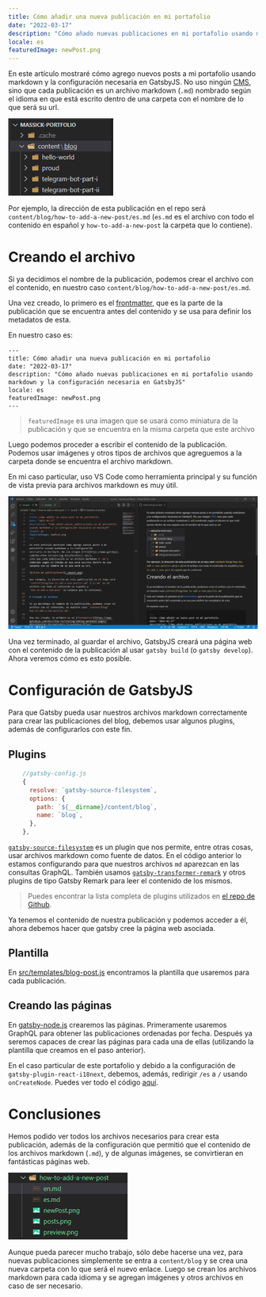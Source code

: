 ```yaml
---
title: Cómo añadir una nueva publicación en mi portafolio
date: "2022-03-17"
description: "Cómo añado nuevas publicaciones en mi portafolio usando markdown y la configuración necesaria en GatsbyJS"
locale: es
featuredImage: newPost.png
---
```


En este artículo mostraré cómo agrego nuevos posts a mi portafolio usando markdown y la configuración
necesaria en GatsbyJS. No uso ningún [CMS](https://www.gatsbyjs.com/docs/how-to/sourcing-data/headless-cms/),
sino que cada publicación es un archivo markdown (`.md`) nombrado según el idioma en que está escrito dentro de una carpeta con el nombre de lo que será su url.

![Lista de publicaciones](./posts.png)

Por ejemplo, la dirección de esta publicación en el repo será `content/blog/how-to-add-a-new-post/es.md` (`es.md` es el archivo con todo el contenido en español y `how-to-add-a-new-post` la carpeta que lo contiene).

# Creando el archivo

Si ya decidimos el nombre de la publicación, podemos crear el archivo con el contenido, en nuestro caso `content/blog/how-to-add-a-new-post/es.md`.

Una vez creado, lo primero es el [frontmatter](https://www.gatsbyjs.com/docs/how-to/routing/adding-markdown-pages/#frontmatter-for-metadata-in-markdown-files),
que es la parte de la publicación que se encuentra antes del contenido y se usa para definir los metadatos de esta.

En nuestro caso es\:

```
---
title: Cómo añadir una nueva publicación en mi portafolio
date: "2022-03-17"
description: "Cómo añado nuevas publicaciones en mi portafolio usando markdown y la configuración necesaria en GatsbyJS"
locale: es
featuredImage: newPost.png
---
```

> `featuredImage` es una imagen que se usará como miniatura de la publicación y que se encuentra en la misma carpeta que este archivo

Luego podemos proceder a escribir el contenido de la publicación. Podemos usar imágenes y otros tipos de archivos que agreguemos a la carpeta donde se encuentra el archivo markdown.

En mi caso particular, uso VS Code como herramienta principal y su función de vista previa para archivos markdown es muy útil.

![Vista previa de la publicación](./preview.png)

Una vez terminado, al guardar el archivo, GatsbyJS creará una página web con el contenido de la publicación al usar `gatsby build` (o `gatsby develop`). Ahora veremos cómo es esto posible.

# Configuración de GatsbyJS

Para que Gatsby pueda usar nuestros archivos markdown correctamente para crear las publicaciones del blog, debemos usar algunos plugins, además de configurarlos con este fin.

## Plugins

```js
    //gatsby-config.js
    {
      resolve: `gatsby-source-filesystem`,
      options: {
        path: `${__dirname}/content/blog`,
        name: `blog`,
      },
    },
```

[`gatsby-source-filesystem`](https://www.gatsbyjs.com/plugins/gatsby-source-filesystem/) es un plugin que nos permite, entre otras cosas, usar archivos markdown como fuente de datos.
En el código anterior lo estamos configurando para que nuestros archivos `md` aparezcan en las consultas GraphQL.
También usamos [`gatsby-transformer-remark`](https://www.gatsbyjs.com/plugins/gatsby-transformer-remark/) y otros plugins de tipo Gatsby Remark para leer el contenido de los mismos.

> Puedes encontrar la lista completa de plugins utilizados en [el repo de Github](https://github.com/M4ss1ck/massick-portfolio).

Ya tenemos el contenido de nuestra publicación y podemos acceder a él, ahora debemos hacer que gatsby cree la página web asociada.

## Plantilla

En [src/templates/blog-post.js](https://github.com/M4ss1ck/massick-portfolio/blob/master/src/templates/blog-post.js) encontramos la plantilla que usaremos para cada publicación.

## Creando las páginas

En [gatsby-node.js](https://github.com/M4ss1ck/massick-portfolio/blob/master/gatsby-node.js) crearemos las páginas.
Primeramente usaremos GraphQL para obtener las publicaciones ordenadas por fecha.
Después ya seremos capaces de crear las páginas para cada una de ellas (utilizando la plantilla que creamos en el paso anterior).

En el caso particular de este portafolio y debido a la configuración de `gatsby-plugin-react-i18next`, debemos, además, redirigir `/es` a `/` usando `onCreateNode`. Puedes ver todo el código [aquí](https://github.com/M4ss1ck/massick-portfolio/blob/master/gatsby-node.js).

# Conclusiones

Hemos podido ver todos los archivos necesarios para crear esta publicación, además de la configuración que permitió que el contenido de los archivos markdown (`.md`), y de algunas imágenes, se convirtieran en fantásticas páginas web.

![Archivos creados en esta publicación](files.png)

Aunque pueda parecer mucho trabajo, sólo debe hacerse una vez, para nuevas publicaciones simplemente se entra a `content/blog` y se crea una nueva carpeta con lo que será el nuevo enlace.
Luego se crean los archivos markdown para cada idioma y se agregan imágenes y otros archivos en caso de ser necesario.
